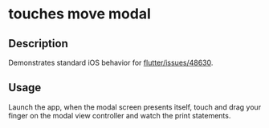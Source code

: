 # touches move modal

## Description

Demonstrates standard iOS behavior for
[flutter/issues/48630](https://github.com/flutter/flutter/issues/48630).

## Usage

Launch the app, when the modal screen presents itself, touch and drag your
finger on the modal view controller and watch the print statements.
